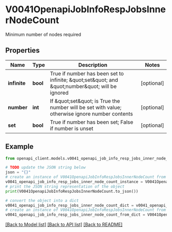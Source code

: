 # V0041OpenapiJobInfoRespJobsInnerNodeCount

Minimum number of nodes required

## Properties

Name | Type | Description | Notes
------------ | ------------- | ------------- | -------------
**infinite** | **bool** | True if number has been set to infinite; \&quot;set\&quot; and \&quot;number\&quot; will be ignored | [optional] 
**number** | **int** | If \&quot;set\&quot; is True the number will be set with value; otherwise ignore number contents | [optional] 
**set** | **bool** | True if number has been set; False if number is unset | [optional] 

## Example

```python
from openapi_client.models.v0041_openapi_job_info_resp_jobs_inner_node_count import V0041OpenapiJobInfoRespJobsInnerNodeCount

# TODO update the JSON string below
json = "{}"
# create an instance of V0041OpenapiJobInfoRespJobsInnerNodeCount from a JSON string
v0041_openapi_job_info_resp_jobs_inner_node_count_instance = V0041OpenapiJobInfoRespJobsInnerNodeCount.from_json(json)
# print the JSON string representation of the object
print(V0041OpenapiJobInfoRespJobsInnerNodeCount.to_json())

# convert the object into a dict
v0041_openapi_job_info_resp_jobs_inner_node_count_dict = v0041_openapi_job_info_resp_jobs_inner_node_count_instance.to_dict()
# create an instance of V0041OpenapiJobInfoRespJobsInnerNodeCount from a dict
v0041_openapi_job_info_resp_jobs_inner_node_count_from_dict = V0041OpenapiJobInfoRespJobsInnerNodeCount.from_dict(v0041_openapi_job_info_resp_jobs_inner_node_count_dict)
```
[[Back to Model list]](../README.md#documentation-for-models) [[Back to API list]](../README.md#documentation-for-api-endpoints) [[Back to README]](../README.md)


